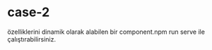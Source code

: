 # case-2

özelliklerini dinamik olarak alabilen bir component.npm run serve ile çalıştırabilirsiniz.
